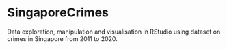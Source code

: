 # SingaporeCrimes

Data exploration, manipulation and visualisation in RStudio using dataset on crimes in Singapore from 2011 to 2020. 
